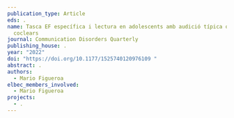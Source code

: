 ```yaml
---
publication_type: Article
eds: .
name: Tasca EF específica i lectura en adolescents amb audició típica o implants
  coclears
journal: Communication Disorders Quarterly
publishing_house: .
year: "2022"
doi: "https://doi.org/10.1177/1525740120976109 "
abstract: .
authors:
  - Mario Figueroa
elbec_members_involved:
  - Mario Figueroa
projects:
  - .
---
```

